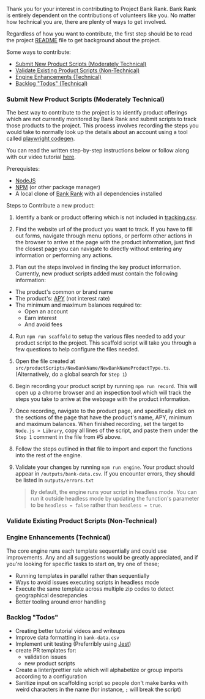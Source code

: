 Thank you for your interest in contributing to Project Bank Rank. Bank Rank is entirely dependent on the contributions of volunteers like you. No matter how technical you are, there are plenty of ways to get involved.

Regardless of how you want to contribute, the first step should be to read the project [README](../README.md) file to get background about the project.

Some ways to contribute:

- [Submit New Product Scripts (Moderately Technical)](#addProduct)
- [Validate Existing Product Scripts (Non-Technical)](#validating)
- [Engine Enhancements (Technical)](#engine)
- [Backlog "Todos" (Technical)](#todos)

### Submit New Product Scripts (Moderately Technical)<a name="addProduct"></a>

The best way to contribute to the project is to identify product offerings which are not currently monitored by Bank Rank and submit scripts to track those products to the project. This process involves recording the steps you would take to normally look up the details about an account using a tool called [playwright codegen](https://playwright.dev/docs/codegen-intro#running-codegen).

You can read the written step-by-step instructions below or follow along with our video tutorial [here]().

Prerequistes:

- [NodeJS](https://nodejs.org/en0)
- [NPM](https://www.npmjs.com/) (or other package manager)
- A local clone of [Bank Rank](https://github.com/project-bankrank/bankrank/tree/main) with all dependencies installed

Steps to Contribute a new product:

1. Identify a bank or product offering which is not included in [tracking.csv](https://github.com/project-bankrank/bankrank/blob/main/tracking.csv).

2. Find the website url of the product you want to track. If you have to fill out forms, navigate through menu options, or perform other actions in the browser to arrive at the page with the product information, just find the closest page you can navigate to directly without entering any information or performing any actions.

3. Plan out the steps involved in finding the key product information. Currently, new product scripts added must contain the following information:

- The product's common or brand name
- The product's: [APY](https://en.wikipedia.org/wiki/Annual_percentage_yield) (not interest rate)
- The minimum and maximum balances required to:
  - Open an account
  - Earn interest
  - And avoid fees

4. Run `npm run scaffold` to setup the various files needed to add your product script to the project. This scaffold script will take you through a few questions to help configure the files needed.

5. Open the file created at `src/productScripts/NewBankName/NewBankNameProductType.ts`. (Alternatively, do a global search for `Step 1`)

6. Begin recording your product script by running `npm run record`. This will open up a chrome browser and an inspection tool which will track the steps you take to arrive at the webpage with the product information.

7. Once recording, navigate to the product page, and specifically click on the sections of the page that have the product's name, APY, minimum and maximum balances. When finished recording, set the target to `Node.js > Library`, copy all lines of the script, and paste them under the `Step 1` comment in the file from #5 above.

8. Follow the steps outlined in that file to import and export the functions into the rest of the engine.

9. Validate your changes by running `npm run engine`. Your product should appear in `/outputs/bank-data.csv`. If you encounter errors, they should be listed in `outputs/errors.txt`
   > By default, the engine runs your script in headless mode. You can run it outside headless mode by updating the function's parameter to be `headless = false` rather than `headless = true`.

### Validate Existing Product Scripts (Non-Technical)<a name="validating"></a>

### Engine Enhancements (Technical)<a name="engine"></a>

The core engine runs each template sequentially and could use improvements. Any and all suggestions would be greatly appreciated, and if you're looking for specific tasks to start on, try one of these;

- Running templates in parallel rather than sequentially
- Ways to avoid issues executing scripts in headless mode
- Execute the same template across multiple zip codes to detect geographical descrepancies
- Better tooling around error handling

### Backlog "Todos"<a name="todos"></a>

- Creating better tutorial videos and writeups
- Improve data formatting in `bank-data.csv`
- Implement unit testing (Preferribly using [Jest](https://jestjs.io/))
- create PR templates for:
  - validation issues
  - new product scripts
- Create a linter/prettier rule which will alphabetize or group imports according to a configuration
- Sanitize input on scaffolding script so people don't make banks with weird characters in the name (for instance, `;` will break the script)
